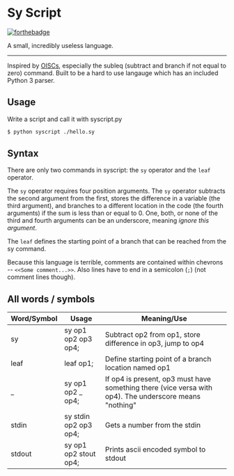 # Sy Script

[![forthebadge](https://forthebadge.com/images/badges/contains-tasty-spaghetti-code.svg)](https://forthebadge.com)

A small, incredibly useless language.

---

Inspired by [OISCs](https://en.wikipedia.org/wiki/One-instruction_set_computer), especially the subleq (subtract and branch if not equal to zero) command. Built to be a hard to use langauge which has an included Python 3 parser.

## Usage

Write a script and call it with syscript.py

```sh
$ python syscript ./hello.sy
```

## Syntax

There are only two commands in syscript: the `sy` operator and the `leaf` operator.

The `sy` operator requires four position arguments. The `sy` operator subtracts the second argument from the first, stores the difference in a variable (the third argument), and branches to a different location in the code (the fourth arguments) if the sum is less than or equal to 0. One, both, or none of the third and fourth arguments can be an underscore, meaning *ignore this argument*.

The `leaf` defines the starting point of a branch that can be reached from the sy command.

Because this language is terrible, comments are contained within chevrons -- `<<Some comment...>>`. Also lines have to end in a semicolon (`;`) (not comment lines though).

## All words / symbols

| Word/Symbol | Usage | Meaning/Use |
| --- | --- | --- |
| sy | sy op1 op2 op3 op4; | Subtract op2 from op1, store difference in op3, jump to op4 |
| leaf | leaf op1; | Define starting point of a branch location named op1 |
| _ | sy op1 op2 _ op4; | If op4 is present, op3 must have something there (vice versa with op4). The underscore means "nothing" |
| stdin | sy stdin op2 op3 op4; | Gets a number from the stdin |
| stdout | sy op1 op2 stout op4; | Prints ascii encoded symbol to stdout |